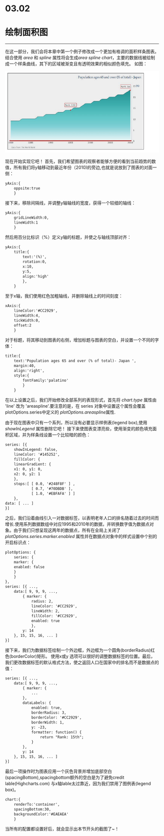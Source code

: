03.02
===========================
绘制面积图
===========================
 --------------------------
 在这一部分，我们会将本章中第一个例子修改成一个更加有格调的面积样条图表。
 结合使用 *area* 和 *spline* 属性将会生成*area spline
 chart*，主要的数据线被绘制成一个样条曲线，其下的区域被渐变且有透明效果的相似颜色填充。
 如图：

 <img src="03_img/03.02-001.png" />


现在开始实现它吧！
首先，我们希望图表的观察者能够方便的看到当前趋势的数值，所有我们将y轴移动到最近年份（2010)的旁边,也就是说放到了图表的对面一侧：

    yAxis:{
        oppsite:true
        }

接下来，移除间隔线，并调整y轴轴线的宽度，获得一个较细的轴线：
    
    yAxis:{
        gridLineWidth:0,
        lineWidth:1
        }


然后用百分比标识（%）定义y轴的标题，并使之与轴线顶部对齐：

    yAxis:{
        title:{
            text:'(%)',
            rotation:0,
            x:10,
            y:5,
            align:'high'
            },
        }


至于x轴，我们使用红色加粗轴线，并删除轴线上的时间刻度：

    xAxis:{
        lineColor:'#CC2929',
        lineWidth:4,
        tickWidth:0,
        offset:2
        }


对于标题，将其移动到图表的右侧，增加标题与图表的空白，并设置一个不同的字体：

    title:{
        text:'Population ages 65 and over (% of total)- Japan ',
        margin:40,
        align:'right',
        style:{
            fontFamily:'palatino'
            }
        }


在以上设置之后，我们开始修改全部系列的表现形式，首先将 *chart.type* 属性由 'line' 改为
'areaspline'.要注意的是，在 series 对象中设置这个属性会覆盖plotOptions.series中定义的
*plotOptions.areaspline*属性.

由于现在图表中只有一个系列，所以没有必要显示样例表(legend box),使用 *showInLegend*
属性删除它吧！
接下来使图表变漂亮些，使用渐变的颜色填充面积区域，并为样条线设置一个比较暗的颜色：

    series: [{
        showInLegend: false,
        lineColor: '#145252',
        fillColor: {
        linearGradient: {
        x1: 0, y1: 0,
        x2: 0, y2: 1
        },
        stops:[ [ 0.0, '#248F8F' ] ,
                [ 0.7, '#70DBDB' ],
                [ 1.0, '#EBFAFA' ] ]
        },
    data: [ ... ]
    }]
    

之后，我们沿着曲线引入一对数据标签，以表明老年人口的排名随着过去的时间而增长.使用系列数据数组中对应1995和2010年的数据，并转换数字值为数据点对象。由于我们只想呈现这两年的数据点，所有在全局上关闭了
*plotOptions.series.marker.enabled* 属性并在数据点对象中的样式设置中个别的开启标识点：

    plotOptions: {
        series: {
        marker: {
        enabled: false
        }
        }
    },
    series: [{ ...,
        data:[ 9, 9, 9, ...,
            { marker: {
                radius: 2,
                lineColor: '#CC2929',
                lineWidth: 2,
                fillColor: '#CC2929',
                enabled: true
                },
            y: 14
        }, 15, 15, 16, ... ]
    }]

接下来，我们为数据标签绘制一个外边框，外边框为一个圆角(borderRadius)红色(borderColor)矩形。
使用x或y
选项可以很好的调整数据标签的位置。最后，我们更改数据标签的默认格式方法，使之返回人口在国家中的排名而不是数据点的值：

    series: [{ ...,
        data:[ 9, 9, 9, ...,
            { marker: {
                ...
            },
            dataLabels: {
                enabled: true,
                borderRadius: 3,
                borderColor: '#CC2929',
                borderWidth: 1,
                y: -23,
                formatter: function() {
                    return "Rank: 15th";
                }
            },
            y: 14
        }, 15, 15, 16, ... ]
    }]


最后一项操作时为图表应用一个灰色背景并增加底部空白(spacingBottom),spacingbottom额外的空白是为了避免credit
lable(Highcharts.com) 与x轴lable太过靠近，因为我们禁用了图例表(legend box)。

    chart:{
        renderTo:'container',
        spacingBottom:30,
        backgroundColor:'#EAEAEA'
        } 
    

当所有的配置都设置好后，就会显示出本节开头的截图了~！


